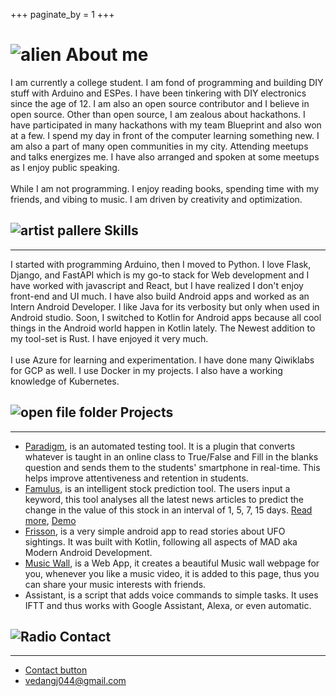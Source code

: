 +++
paginate_by = 1
+++

# ![alien](https://github.githubassets.com/images/icons/emoji/unicode/1f47d.png) About me

I am currently a college student. I am fond of programming and building DIY stuff with Arduino and ESPes. I have been tinkering with DIY electronics since the age of 12. I am also an open source contributor and I believe in open source. Other than open source, I am zealous about hackathons. I have participated in many hackathons with my team Blueprint and also won at a few. I spend my day in front of the computer learning something new. I am also a part of many open communities in my city. Attending meetups and talks energizes me. I have also arranged and spoken at some meetups as I enjoy public speaking.
<br/>
<br/>
While I am not programming. I enjoy reading books, spending time with my friends, and vibing to music. I am driven by creativity and optimization.

## ![artist pallere](https://github.githubassets.com/images/icons/emoji/unicode/1f3a8.png) Skills
<hr/>

I started with programming Arduino, then I moved to Python. I love Flask, Django, and FastAPI which is my go-to stack for Web development and I have worked with javascript and React, but I have realized I don't enjoy front-end and UI much. I have also build Android apps and worked as an Intern Android Developer. I like Java for its verbosity but only when used in Android studio. Soon, I switched to Kotlin for Android apps because all cool things in the Android world happen in Kotlin lately. The Newest addition to my tool-set is Rust. I have enjoyed it very much.
<br/>
<br/>
I use Azure for learning and experimentation. I have done many Qiwiklabs for GCP as well. I use Docker in my projects. I also have a working knowledge of Kubernetes.

## ![open file folder](https://github.githubassets.com/images/icons/emoji/unicode/1f4c2.png) Projects
<hr/>

- [Paradigm](https://github.com/Paradigm-shift-AI), is an automated testing tool. It is a plugin that converts whatever is taught in an online class to True/False and Fill in the blanks question and sends them to the students' smartphone in real-time. This helps improve attentiveness and retention in students.
- [Famulus](https://github.com/vedangj044/News_stock_prediction), is an intelligent stock prediction tool. The users input a keyword, this tool analyses all the latest news articles to predict the change in the value of this stock in an interval of 1, 5, 7, 15 days. [Read more](https://vedangj044.github.io/blog/famulus/),  [Demo](http://168.63.206.140/)
- [Frisson](https://github.com/vedangj044/Frisson), is a very simple android app to read stories about UFO sightings. It was built with Kotlin, following all aspects of MAD aka Modern Android Development.
- [Music Wall](https://github.com/vedangj044/MusicWallProject), is a Web App, it creates a beautiful Music wall webpage for you, whenever you like a music video, it is added to this page, thus you can share your music interests with friends.
- Assistant, is a script that adds voice commands to simple tasks. It uses IFTT and thus works with Google Assistant, Alexa, or even automatic.

## ![Radio](https://github.githubassets.com/images/icons/emoji/unicode/1f4fb.png) Contact
<hr/>

- [Contact button](/#contact)
- [vedangj044@gmail.com](mailto:vedangj044@gmail.com)
